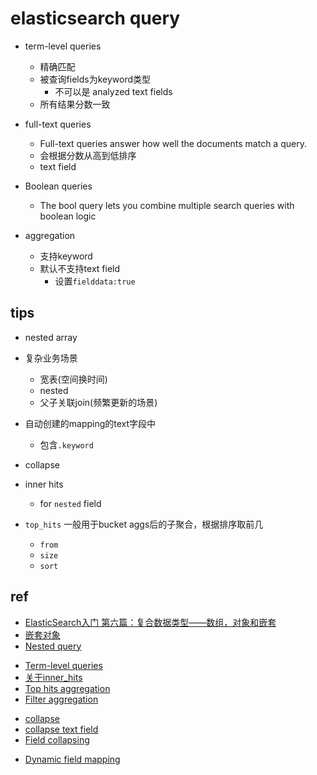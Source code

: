 
# elasticsearch query

+ term-level queries
    + 精确匹配
    + 被查询fields为keyword类型
        + 不可以是 analyzed text fields
    + 所有结果分数一致

+ full-text queries
    + Full-text queries answer how well the documents match a query.
    + 会根据分数从高到低排序
    + text field

+ Boolean queries
    + The bool query lets you combine multiple search queries with boolean logic


+ aggregation
    + 支持keyword
    + 默认不支持text field
        + 设置`fielddata:true`

## tips
+ nested array
+ 复杂业务场景
    - 宽表(空间换时间)
    - nested
    - 父子关联join(频繁更新的场景)

+ 自动创建的mapping的text字段中
    + 包含`.keyword`

+ collapse


+ inner hits
    + for `nested` field

+ `top_hits`  一般用于bucket aggs后的子聚合，根据排序取前几
    + `from`
    + `size`
    + `sort`

## ref
+ [ElasticSearch入门 第六篇：复合数据类型——数组，对象和嵌套](https://www.cnblogs.com/ljhdo/p/4904430.html)
+ [嵌套对象](https://www.elastic.co/guide/cn/elasticsearch/guide/current/nested-objects.html#nested-objects)
+ [Nested query](https://www.elastic.co/guide/en/elasticsearch/reference/current/query-dsl-nested-query.html)
<!-- query -->
+ [Term-level queries](https://opendistro.github.io/for-elasticsearch-docs/docs/elasticsearch/term/)
+ [关于inner_hits](https://www.jianshu.com/p/0d6488a8072b)
+ [Top hits aggregation](https://www.elastic.co/guide/en/elasticsearch/reference/current/search-aggregations-metrics-top-hits-aggregation.html)
+ [Filter aggregation](https://www.elastic.co/guide/en/elasticsearch/reference/current/search-aggregations-bucket-filter-aggregation.html)


<!-- collapse -->
+ [collapse](https://elasticsearch.cn/article/132)
+ [collapse text field](https://discuss.elastic.co/t/how-to-return-distinct-values-from-query-based-on-a-field/228000)
+ [Field collapsing](https://www.elastic.co/guide/en/elasticsearch/reference/6.8/search-request-collapse.html)
<!-- dynamic mapping -->
+ [Dynamic field mapping](https://www.elastic.co/guide/en/elasticsearch/reference/current/dynamic-field-mapping.html)
